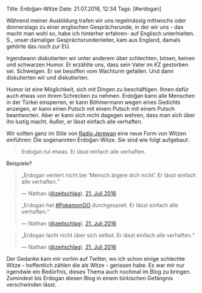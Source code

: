 Title: Erdoğan-Witze
Date: 21.07.2016, 12:34
Tags: [#erdogan]

Während meiner Ausbildung trafen wir uns regelmässig mittwochs oder donnerstags zu einer englischen Gesprächsrunde, in der wir uns - das macht man wohl so, habe ich hinterher erfahren- auf Englisch unterhielten. S., unser damaliger Gesprächsrundenleiter, kam aus England, damals gehörte das noch zur EU.

Irgendwann diskutierten wir unter anderem über schlechten, bösen, keinen und schwarzen Humor. Er erzählte uns, dass sein Vater im KZ gestorben sei. Schweigen. Er sei besoffen vom Wachturm gefallen. Und dann diskutierten wir und diskutierten.

Humor ist eine Möglichkeit, sich mit Dingen zu beschäftigen. Ihnen dafür auch etwas von ihrem Schrecken zu nehmen. Erdoğan kann alle Menschen in der Türkei einsperren, er kann Böhmermann wegen eines Gedichts anzeigen, er kann einen Putsch mit einem Putsch mit einem Putsch beantworten. Aber er kann sich nicht dagegen wehren, dass man sich über ihn lustig macht. Außer, er lässt einfach alle verhaften.

Wir sollten ganz im Stile von [Radio Jerewan](https://de.wikipedia.org/wiki/Radio_Jerewan) eine neue Form von Witzen einführen: Die sogenannten Erdoğan-Witze. Sie sind wie folgt aufgebaut:

<blockquote>Erdoğan tut etwas. Er lässt einfach alle verhaften.</blockquote>

Beispiele?

> „Erdogan verliert nicht bei ‘Mensch ärgere dich nicht’. Er lässt einfach alle verhaften.“
>
> — Nathan ([@zeitschlag](https://twitter.com/zeitschlag/)), [21. Juli 2016](https://twitter.com/zeitschlag/status/756069978747576320)

> „Erdogan hat [#PokemonGO](https://twitter.com/hashtag/PokemonGO?src=hash) durchgespielt. Er lässt einfach alle verhaften.“
>
> — Nathan ([@zeitschlag](https://twitter.com/zeitschlag/)), [21. Juli 2016](https://twitter.com/zeitschlag/status/756069274502987776)

> „Erdogan lacht nicht über sich selbst. Er lässt einfach alle verhaften.“
>
> — Nathan ([@zeitschlag](https://twitter.com/zeitschlag/)), [21. Juli 2016](https://twitter.com/zeitschlag/status/756069067161739264)

Der Gedanke kam mir vorhin auf Twitter, wo ich schon einige schlechte Witze - hoffentlich zählen die als Witze - gerissen habe. Es war mir nur irgendwie ein Bedürfnis, dieses Thema auch nochmal im Blog zu bringen. Zumindest bis Erdogan diesen Blog in einem türkischen Gefängnis verschwinden lässt.